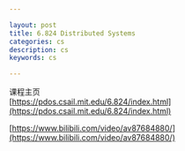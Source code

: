 ```yaml
---

layout: post
title: 6.824 Distributed Systems
categories: cs
description: cs
keywords: cs

---
```


课程主页  
[https://pdos.csail.mit.edu/6.824/index.html](https://pdos.csail.mit.edu/6.824/index.html)  

[https://www.bilibili.com/video/av87684880/](https://www.bilibili.com/video/av87684880/)  